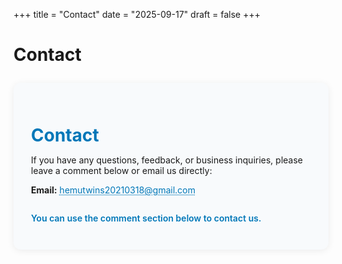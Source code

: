 +++
title = "Contact"
date = "2025-09-17"
draft = false
+++

# Contact

<style>
.contact-container {
  max-width: 500px;
  margin: 2em auto;
  padding: 2em;
  background: #f8fafc;
  border-radius: 12px;
  box-shadow: 0 2px 12px rgba(0,0,0,0.07);
}
.contact-container h1 {
  color: #0077b8;
  font-size: 2em;
  margin-bottom: 0.5em;
}
.contact-container label {
  font-weight: 600;
  color: #333;
  margin-top: 1em;
  display: block;
}
.contact-container input[type="text"],
.contact-container input[type="email"],
.contact-container textarea {
  width: 100%;
  padding: 0.7em;
  margin-top: 0.3em;
  margin-bottom: 1em;
  border: 1px solid #cfd8dc;
  border-radius: 6px;
  font-size: 1em;
  background: #fff;
}
.contact-container input[type="submit"] {
  background: #0077b8;
  color: #fff;
  font-weight: 600;
  border: none;
  border-radius: 6px;
  padding: 0.7em 2em;
  cursor: pointer;
  transition: background 0.2s;
}
.contact-container input[type="submit"]:hover {
  background: #005a8c;
}
.contact-container ul {
  list-style: none;
  padding: 0;
}
.contact-container li {
  margin-bottom: 0.5em;
}
</style>

<div class="contact-container">
  <h1>Contact</h1>
  <p>If you have any questions, feedback, or business inquiries, please leave a comment below or email us directly:</p>
  <ul>
    <li><strong>Email:</strong> <a href="mailto:hemutwins20210318@gmail.com" style="color:#0077b8; text-decoration:underline dotted;">hemutwins20210318@gmail.com</a></li>
  </ul>
  <p style="margin-top:2em; font-weight:600; color:#0077b8;">You can use the comment section below to contact us.</p>
</div>
